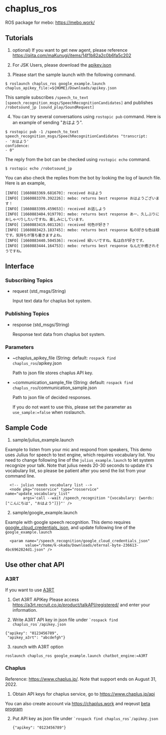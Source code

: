 chaplus_ros
===========

ROS package for mebo: https://mebo.work/

## Tutorials

1. optional) If you want to get new agent, please reference https://qiita.com/maKunugi/items/14f1b82a2c0b6fa5c202

2. For JSK Users, please download the [apikey.json](https://drive.google.com/file/d/1tAT_WQqCMqvtbM0-CSTomWjwMP4jcOi9/view?usp=sharing)

3. Please start the sample launch with the following command.

  ```
  $ roslaunch chaplus_ros google_example.launch chaplus_apikey_file:=${HOME}/Downloads/apikey.json
  ```
  This sample subscribes `/speech_to_text [speech_recognition_msgs/SpeechRecognitionCandidates]` and publishes `/robotsound_jp [sound_play/SoundRequest]`

4. You can try several conversations using `rostopic pub` command. Here is an example of sending "おはよう".

  ```
  $ rostopic pub -1 /speech_to_text speech_recognition_msgs/SpeechRecognitionCandidates "transcript:
  - 'おはよう'
  confidence:
  - 0"
  ```
  The reply from the bot can be checked using `rostopic echo` command.
  ```
  $ rostopic echo /robotsound_jp
  ```

  You can also check the replies from the bot by looking the log of launch file. Here is an example,
  ```
  [INFO] [1660883369.681670]: received おはよう
  [INFO] [1660883370.392226]: mebo: returns best response おはようございます！
  [INFO] [1660883399.459653]: received お話しよう
  [INFO] [1660883404.919770]: mebo: returns best response あー、久しぶりにおしゃべりしたいですね。楽しみにしています。
  [INFO] [1660883419.081326]: received 何色が好き？
  [INFO] [1660883423.183745]: mebo: returns best response 私の好きな色は緑です。気持ちが落ち着きますよね。
  [INFO] [1660883440.504536]: received 緑いいですね。私は白が好きです。
  [INFO] [1660883444.164753]: mebo: returns best response なんだか癒されそうですね。
  ```

## Interface

### Subscribing Topics

- request (std_msgs/String)

  Input text data for chaplus bot system.

### Publishing Topics

- response (std_msgs/String)

  Response text data from chaplus bot system.

### Parameters

- ~chaplus_apikey_file (String: default: `rospack find chaplus_ros`/apikey.json

  Path to json file stores chaplus API key.
  
  
- ~communication_sample_file (String: default: `rospack find chaplus_ros`/communication_sample.json

  Path to json file of decided responses.
  
  If you do not want to use this, please set the parameter as `use_sample:=false` when roslaunch.
  

Sample Code
-----------

1) sample/julius_example.launch

Example to listen from your mic and respond from speakers, This demo uses Julius for speech to text engine, which requires vocabulary list. You need to change following line of the `julius_example.launch` to let system recognize your talk. Note that julius needs 20-30 seconds to update it's vocabulary list, so please be patient after you send the list from your command line.
```
  <!-- julius needs vocabulary list -->
  <node pkg="rosservice" type="rosservice" name="update_vocabulary_list"
        args='call --wait /speech_recognition "{vocabulary: {words: ["こんにちは", "おはよう"]}}"' />
```

2) sample/google_example.launch

Example with google speech recognition. This demo requires [google_cloud_credentials_json](https://github.com/jsk-ros-pkg/jsk_3rdparty/tree/master/ros_speech_recognition#parameters), and update following line of the `google_example.launch`
```
  <param name="/speech_recognition/google_cloud_credentials_json"
         value="/home/k-okada/Downloads/eternal-byte-236613-4bc6962824d1.json" />
```

## Use other chat API
### A3RT
If you want to use [A3RT](https://a3rt.recruit.co.jp/product/talkAPI)
1) Get A3RT APIKey
Please access https://a3rt.recruit.co.jp/product/talkAPI/registered/ and enter your information.

2) Write A3RT API key in json file under `` `rospack find chaplus_ros`/apikey.json ``
```
{"apikey": "0123456789",
 "apikey_a3rt": "abcdefgh"}
```

3) raunch with A3RT option
```
roslaunch chaplus_ros google_example.launch chatbot_engine:=A3RT
```

### Chaplus

Reference: https://www.chaplus.jp/. Note that support ends on August 31, 2022.

1) Obtain API keys for chaplus service, go to https://www.chaplus.jp/api

You can also create account via https://chaplus.work and reqeust [beta program](https://forms.gle/DQWXdXzUH4MnE5wv6)

2) Put API key as json file under `` `rospack find chaplus_ros`/apikey.json ``
   ```
   {"apikey": "0123456789"}
   ```
